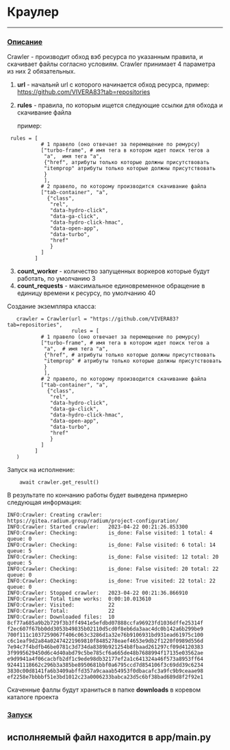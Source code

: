 # Краулер

---

### [Описание](docs/description.md)

Crawler - производит обход вэб ресурса по указанным правила, и скачивает файлы согласно условиям.
Crawler принимает 4 параметра из них 2 обязательных.

1. __url__ - начальнй url с которого начинается обход ресурса, пример: https://github.com/VIVERA83?tab=repositories
2. __rules__ - правила, по которым ищется следующие ссылки для обхода и скачивание файла

   пример:

```commandline
 rules = [
           # 1 правело (оно отвечает за перемещение по ремурсу)
           ["turbo-frame", # имя тега в котором идет поиск тегов а
            "a",  имя тега "a",
            {"href", атрибуты только которые должны присутствовать
            "itemprop" атрибуты только которые должны присутствовать
            }
            ],
           # 2 правело, по которому производится скачивание файла
           ["tab-container", "a",
             {"class",
              "rel",
              "data-hydro-click",
              "data-ga-click",
              "data-hydro-click-hmac",
              "data-open-app",
              "data-turbo",
              "href"
              }
           ]
         ]
```

3. __count_worker__ - количество запущенных воркеров которые будут работать, по умолчанию 3
4. __count_requests__ - максимальное единовременное обращение в единицу времени к ресурсу, по умолчанию 40

Создание экземпляра класса:

```commandline
   crawler = Crawler(url = "https://github.com/VIVERA83?tab=repositories",
                     rules = [
           # 1 правело (оно отвечает за перемещение по ремурсу)
           ["turbo-frame", # имя тега в котором идет поиск тегов а
            "a",  # имя тега "a",
            {"href", # атрибуты только которые должны присутствовать
            "itemprop" # атрибуты только которые должны присутствовать
            }
            ],
           # 2 правело, по которому производится скачивание файла
           ["tab-container", "a",
             {"class",
              "rel",
              "data-hydro-click",
              "data-ga-click",
              "data-hydro-click-hmac",
              "data-open-app",
              "data-turbo",
              "href"
              }
           ]
         ]
   )
```

Запуск на исполнение:

```commandline
    await crawler.get_result()
```

В результате по кончанию работы будет выведена примерно следующая информация:

```
INFO:Crawler: Creating crawler:  https://gitea.radium.group/radium/project-configuration/
INFO:Crawler: Started crawler:   2023-04-22 00:21:26.853300
INFO:Crawler: Checking:          is_done: False visited: 1 total: 4 queue: 0
INFO:Crawler: Checking:          is_done: False visited: 6 total: 14 queue: 5
INFO:Crawler: Checking:          is_done: False visited: 12 total: 20 queue: 5
INFO:Crawler: Checking:          is_done: False visited: 20 total: 22 queue: 0
INFO:Crawler: Checking:          is_done: True visited: 22 total: 22 queue: 0
INFO:Crawler: Stopped crawler:   2023-04-22 00:21:36.866910
INFO:Crawler: Total time works:  0:00:10.013610
INFO:Crawler: Visited:           22
INFO:Crawler: Total:             22
INFO:Crawler: Downloaded files:  10
8cf77a685a9b2b729f3b3ff4941e5efdbd07888ccfa96923fd1036dffe25314f
f2ec607f67bb0dd3053b49835b02110d5cd0f8eb6da3aac4dc0b142a6b299be9
700f111c1037259067f406c063c3286d1a32e76b9106931bd931ead61975c100
c6c1eaf9d2a84a02474221969810f8485278eaef4653e9db2f1220f0989d556d
7e94c7f4bdfb46be0781c3d734da8389b921254b8fbaad261297cf09d4120383
3f9995629450d6c4d40abd79c5be785cf6a665de48b7688994f17135e03562ae
e9d9941a4f06cacbfb2df1c9ede98db32177ef2a1c641324a46f573a8953ff64
92441118662c296b3a385be8950681bbf0a6795ccd7d854106f3c69dd39c6234
3830c00d8141fa6b3409abffd357a9caaab54953f0dbacafc3a9fc9b9ceaae98
ef2258e7bbbbf51e3bd1012c23a0006233babca23d5c6bf38bad689d8f2f92e1
```

Скаченные фаллы будут храниться в папке __downloads__ в коревом каталоге проекта

### [Запуск](docs/launch.md)
   исполняемый файл находится в app/main.py
---
